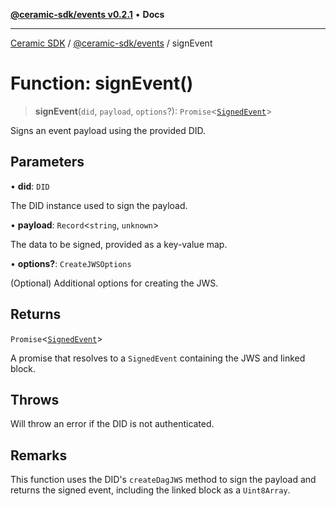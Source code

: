 [**@ceramic-sdk/events v0.2.1**](../README.md) • **Docs**

***

[Ceramic SDK](../../../README.md) / [@ceramic-sdk/events](../README.md) / signEvent

# Function: signEvent()

> **signEvent**(`did`, `payload`, `options`?): `Promise`\<[`SignedEvent`](../type-aliases/SignedEvent.md)\>

Signs an event payload using the provided DID.

## Parameters

• **did**: `DID`

The DID instance used to sign the payload.

• **payload**: `Record`\<`string`, `unknown`\>

The data to be signed, provided as a key-value map.

• **options?**: `CreateJWSOptions`

(Optional) Additional options for creating the JWS.

## Returns

`Promise`\<[`SignedEvent`](../type-aliases/SignedEvent.md)\>

A promise that resolves to a `SignedEvent` containing the JWS and linked block.

## Throws

Will throw an error if the DID is not authenticated.

## Remarks

This function uses the DID's `createDagJWS` method to sign the payload and
returns the signed event, including the linked block as a `Uint8Array`.
